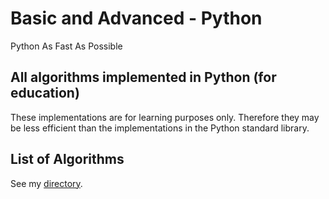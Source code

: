 # Basic and Advanced - Python
Python As Fast As Possible

## All algorithms implemented in Python (for education)
These implementations are for learning purposes only. Therefore they may be less efficient than the implementations in the Python standard library.

## List of Algorithms
See my [directory](DIRECTORY.md).
